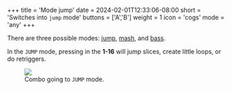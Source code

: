 +++
title = 'Mode jump'
date = 2024-02-01T12:33:06-08:00
short = 'Switches into <code>jump</code> mode'
buttons = ['A','B']
weight = 1
icon = 'cogs'
mode = 'any'
+++




There are three possible modes: [jump](#jump-mode), [mash](#mash-mode), and [bass](#bass-mode). 

In the `JUMP` mode, pressing in the **1-16** will jump slices, create little loops, or do retriggers.


<figure class="imgcombo">
<img src="/img/mode_jump.webp">
<figcaption>Combo going to <code>JUMP</code> mode.</figcaption>
</figure>
